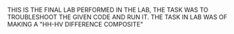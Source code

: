 THIS IS THE FINAL LAB PERFORMED IN THE LAB, THE TASK WAS TO TROUBLESHOOT THE GIVEN CODE AND RUN IT. THE TASK IN LAB WAS OF MAKING A "HH-HV DIFFERENCE COMPOSITE"
